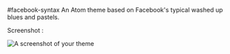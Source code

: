 #facebook-syntax
An Atom theme based on Facebook's typical washed up blues and pastels.

Screenshot :

![A screenshot of your theme](https://cloud.githubusercontent.com/assets/7817585/6288954/1e4d9970-b91d-11e4-8f4d-f7557ffc7737.png)
